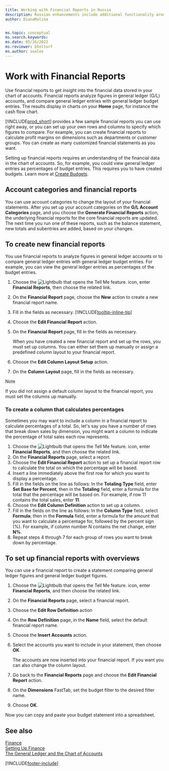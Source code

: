 ```yaml
---
title: Working with Financial Reports in Russia
description: Russian enhancements include additional functionality around financial reports.
author: DianaMalina


ms.topic: conceptual
ms.search.keywords:
ms.date: 05/26/2022
ms.reviewer: bholtorf
ms.author: soalex
---
```


# Work with Financial Reports

Use financial reports to get insight into the financial data stored in your chart of accounts. Financial reports analyze figures in general ledger (G/L) accounts, and compare general ledger entries with general ledger budget entries. The results display in charts on your **Home** page, for instance the cash flow chart.

[!INCLUDE[prod_short](../../includes/prod_short.md)] provides a few sample financial reports you can use right away, or you can set up your own rows and columns to specify which figures to compare. For example, you can create financial reports to calculate profit margins on dimensions such as departments or customer groups. You can create as many customized financial statements as you want.

Setting up financial reports requires an understanding of the financial data in the chart of accounts. So, for example, you could view general ledger entries as percentages of budget entries. This requires you to have created budgets. Learn more at [Create Budgets](../../finance-how-create-budgets.md).

## Account categories and financial reports

You can use account categories to change the layout of your financial statements. After you set up your account categories on the **G/L Account Categories** page, and you choose the **Generate Financial Reports** action, the underlying financial reports for the core financial reports are updated. The next time you run one of these reports, such as the balance statement, new totals and subentries are added, based on your changes.

## To create new financial reports

You use financial reports to analyze figures in general ledger accounts or to compare general ledger entries with general ledger budget entries. For example, you can view the general ledger entries as percentages of the budget entries.

1. Choose the ![Lightbulb that opens the Tell Me feature.](../../media/ui-search/search_small.png "Tell me what you want to do") icon, enter **Financial Reports**, then choose the related link.
2. On the **Financial Report** page, choose the **New** action to create a new financial report name.
3. Fill in the fields as necessary. [!INCLUDE[tooltip-inline-tip](../../includes//tooltip-inline-tip_md.md)]
4. Choose the **Edit Financial Report** action.
5. On the **Financial Report** page, fill in the fields as necessary.

   When you have created a new financial report and set up the rows, you must set up columns. You can either set them up manually or assign a predefined column layout to your financial report.

6. Choose the **Edit Column Layout Setup** action.
7. On the **Column Layout** page, fill in the fields as necessary.

> [!NOTE]
> If you did not assign a default column layout to the financial report, you must set the columns up manually.

### To create a column that calculates percentages

Sometimes you may want to include a column in a financial report to calculate percentages of a total. So, let's say you have a number of rows that break down sales by dimension, you might want a column to indicate the percentage of total sales each row represents.

1. Choose the ![Lightbulb that opens the Tell Me feature.](../../media/ui-search/search_small.png "Tell me what you want to do") icon, enter **Financial Reports**, and then choose the related link.
2. On the **Financial Reports** page, select a report.
3. Choose the **Edit Financial Report** action to set up a financial report row to calculate the total on which the percentage will be based.
4. Insert a line immediately above the first row for which you want to display a percentage.
5. Fill in the fields on the line as follows: In the **Totaling Type** field, enter **Set Base for Percent**, then in the **Totaling** field, enter a formula for the total that the percentage will be based on. For example, if row 11 contains the total sales, enter **11**.
6. Choose the **Edit Column Definition** action to set up a column.
7. Fill in the fields on the line as follows: In the **Column Type** field, select **Formula**; then in the **Formula** field, enter a formula for the amount that you want to calculate a percentage for, followed by the percent sign (%). For example, if column number N contains the net change, enter **N%**.
8. Repeat steps 4 through 7 for each group of rows you want to break down by percentage.

## To set up financial reports with overviews

You can use a financial report to create a statement comparing general ledger figures and general ledger budget figures.

1. Choose the ![Lightbulb that opens the Tell Me feature.](../../media/ui-search/search_small.png "Tell me what you want to do") icon, enter **Financial Reports**, and then choose the related link.
2. On the **Financial Reports** page, select a financial report.
3. Choose the **Edit Row Definition** action
4. On the **Row Definition** page, in the **Name** field, select the default financial report name.
5. Choose the **Insert Accounts** action.
6. Select the accounts you want to include in your statement, then choose **OK**.

   The accounts are now inserted into your financial report. If you want you can also change the column layout.

7. Go back to the **Financial Reports** page and choose the **Edit Financial Report** action.
8. On the **Dimensions** FastTab, set the budget filter to the desired filter name.
9. Choose **OK**.

Now you can copy and paste your budget statement into a spreadsheet.

## See also

[Finance](../../finance.md)  
[Setting Up Finance](../../finance-setup-finance.md)  
[The General Ledger and the Chart of Accounts](../../finance-general-ledger.md)  

[!INCLUDE[footer-include](../../includes/footer-banner.md)]

